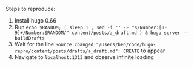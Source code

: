 Steps to reproduce:

1. Install hugo 0.66
2. Run `echo $RANDOM; ( sleep 1 ; sed -i '' -E "s/Number:[0-9]+/Number:$RANDOM/" content/posts/a_draft.md ) & hugo server --buildDrafts`
3. Wait for the line `Source changed "/Users/ben/code/hugo-repro/content/posts/drafts/a_draft.md": CREATE` to appear
4. Navigate to `localhost:1313` and observe infinite loading
